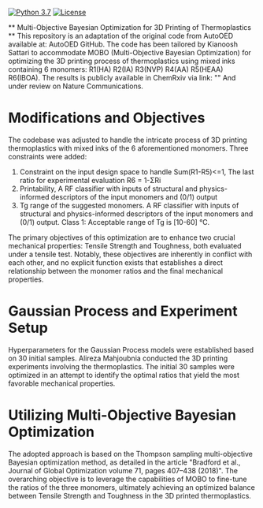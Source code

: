 [![Python 3.7](https://img.shields.io/badge/python-3.8-blue.svg)](https://www.python.org/downloads/release/python-380/) [![License](https://img.shields.io/badge/license-MIT-green.svg)](LICENSE) 

** Multi-Objective Bayesian Optimization for 3D Printing of Thermoplastics **
This repository is an adaptation of the original code from AutoOED available at: AutoOED GitHub. 
The code has been tailored by Kianoosh Sattari to accommodate MOBO (Multi-Objective Bayesian Optimization) for optimizing the 3D printing process of thermoplastics using mixed inks containing 6 monomers: R1(HA)	R2(IA)	R3(NVP)	R4(AA)	R5(HEAA)	R6(IBOA).
The results is publicly available in ChemRxiv via link: ""
And under review on Nature Communications. 

# Modifications and Objectives
The codebase was adjusted to handle the intricate process of 3D printing thermoplastics with mixed inks of the 6 aforementioned monomers. 
Three constraints were added:
1) Constraint on the input design space to handle Sum(R1-R5)<=1, The last ratio for experimental evaluation R6 = 1-ΣRi
2) Printability, A RF classifier with inputs of structural and physics-informed descriptors of the input monomers and (0/1) output
3) Tg range of the suggested monomers. A RF classifier with inputs of structural and physics-informed descriptors of the input monomers and (0/1) output.
   Class 1: Acceptable range of Tg is [10-60] °C.

The primary objectives of this optimization are to enhance two crucial mechanical properties: Tensile Strength and Toughness, both evaluated under a tensile test. Notably, these objectives are inherently in conflict with each other, and no explicit function exists that establishes a direct relationship between the monomer ratios and the final mechanical properties.

# Gaussian Process and Experiment Setup
Hyperparameters for the Gaussian Process models were established based on 30 initial samples. Alireza Mahjoubnia conducted the 3D printing experiments involving the thermoplastics. The initial 30 samples were optimized in an attempt to identify the optimal ratios that yield the most favorable mechanical properties.

# Utilizing Multi-Objective Bayesian Optimization
The adopted approach is based on the Thompson sampling multi-objective Bayesian optimization method, as detailed in the article "Bradford et al., Journal of Global Optimization volume 71, pages 407–438 (2018)". The overarching objective is to leverage the capabilities of MOBO to fine-tune the ratios of the three monomers, ultimately achieving an optimized balance between Tensile Strength and Toughness in the 3D printed thermoplastics.
